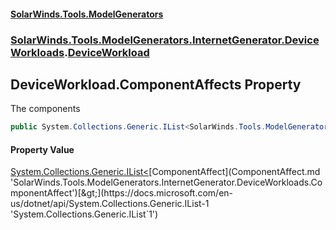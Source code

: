 #### [SolarWinds.Tools.ModelGenerators](index.md 'index')
### [SolarWinds.Tools.ModelGenerators.InternetGenerator.DeviceWorkloads](index.md#SolarWinds.Tools.ModelGenerators.InternetGenerator.DeviceWorkloads 'SolarWinds.Tools.ModelGenerators.InternetGenerator.DeviceWorkloads').[DeviceWorkload](DeviceWorkload.md 'SolarWinds.Tools.ModelGenerators.InternetGenerator.DeviceWorkloads.DeviceWorkload')

## DeviceWorkload.ComponentAffects Property

The components

```csharp
public System.Collections.Generic.IList<SolarWinds.Tools.ModelGenerators.InternetGenerator.DeviceWorkloads.ComponentAffect> ComponentAffects { get; set; }
```

#### Property Value
[System.Collections.Generic.IList&lt;](https://docs.microsoft.com/en-us/dotnet/api/System.Collections.Generic.IList-1 'System.Collections.Generic.IList`1')[ComponentAffect](ComponentAffect.md 'SolarWinds.Tools.ModelGenerators.InternetGenerator.DeviceWorkloads.ComponentAffect')[&gt;](https://docs.microsoft.com/en-us/dotnet/api/System.Collections.Generic.IList-1 'System.Collections.Generic.IList`1')